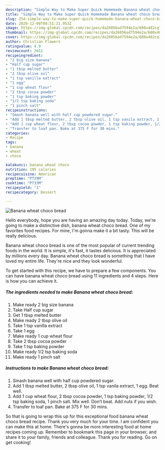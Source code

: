 ```yaml
---
description: "Simple Way to Make Super Quick Homemade Banana wheat choco bread"
title: "Simple Way to Make Super Quick Homemade Banana wheat choco bread"
slug: 254-simple-way-to-make-super-quick-homemade-banana-wheat-choco-bread
date: 2020-12-08T08:51:21.953Z
image: https://img-global.cpcdn.com/recipes/da26056ad7594e2a/680x482cq70/banana-wheat-choco-bread-recipe-main-photo.jpg
thumbnail: https://img-global.cpcdn.com/recipes/da26056ad7594e2a/680x482cq70/banana-wheat-choco-bread-recipe-main-photo.jpg
cover: https://img-global.cpcdn.com/recipes/da26056ad7594e2a/680x482cq70/banana-wheat-choco-bread-recipe-main-photo.jpg
author: Christian Flowers
ratingvalue: 4.9
reviewcount: 2651
recipeingredient:
- "2 big size banana"
- "Half cup sugar"
- "1 tbsp melted butter"
- "2 tbsp olive oil"
- "1 tsp vanilla extract"
- "1 egg"
- "1 cup wheat flour"
- "2 tbsp cocoa powder"
- "1 tsp baking powder"
- "1/2 tsp baking soda"
- "1 pinch salt"
recipeinstructions:
- "Smash banana well with half cup powdered sugar."
- "Add 1 tbsp melted butter, 2 tbsp olive oil, 1 tsp vanila extract, 1 egg. Beat well."
- "Add 1 cup wheat flour, 2 tbsp cocoa powder, 1 tsp baking powder, 1/2 tsp baking soda, 1 pinch salt. Mix well. Don’t beat. Add nuts if you wish."
- "Transfer to loaf pan. Bake at 375 F for 30 mins."
categories:
- Recipe
tags:
- banana
- wheat
- choco

katakunci: banana wheat choco 
nutrition: 195 calories
recipecuisine: American
preptime: "PT29M"
cooktime: "PT33M"
recipeyield: "1"
recipecategory: Dessert

---
```



![Banana wheat choco bread](https://img-global.cpcdn.com/recipes/da26056ad7594e2a/680x482cq70/banana-wheat-choco-bread-recipe-main-photo.jpg)

Hello everybody, hope you are having an amazing day today. Today, we're going to make a distinctive dish, banana wheat choco bread. One of my favorites food recipes. For mine, I'm gonna make it a bit tasty. This will be really delicious.



Banana wheat choco bread is one of the most popular of current trending foods in the world. It is simple, it's fast, it tastes delicious. It is appreciated by millions every day. Banana wheat choco bread is something that I have loved my entire life. They're nice and they look wonderful.


To get started with this recipe, we have to prepare a few components. You can have banana wheat choco bread using 11 ingredients and 4 steps. Here is how you can achieve it.

<!--inarticleads1-->

##### The ingredients needed to make Banana wheat choco bread:

1. Make ready 2 big size banana
1. Take Half cup sugar
1. Get 1 tbsp melted butter
1. Make ready 2 tbsp olive oil
1. Take 1 tsp vanilla extract
1. Take 1 egg
1. Make ready 1 cup wheat flour
1. Take 2 tbsp cocoa powder
1. Take 1 tsp baking powder
1. Make ready 1/2 tsp baking soda
1. Make ready 1 pinch salt




<!--inarticleads2-->

##### Instructions to make Banana wheat choco bread:

1. Smash banana well with half cup powdered sugar.
1. Add 1 tbsp melted butter, 2 tbsp olive oil, 1 tsp vanila extract, 1 egg. Beat well.
1. Add 1 cup wheat flour, 2 tbsp cocoa powder, 1 tsp baking powder, 1/2 tsp baking soda, 1 pinch salt. Mix well. Don’t beat. Add nuts if you wish.
1. Transfer to loaf pan. Bake at 375 F for 30 mins.




So that is going to wrap this up for this exceptional food banana wheat choco bread recipe. Thank you very much for your time. I am confident you can make this at home. There's gonna be more interesting food at home recipes coming up. Remember to bookmark this page in your browser, and share it to your family, friends and colleague. Thank you for reading. Go on get cooking!
